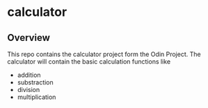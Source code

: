 # calculator

## Overview

This repo contains the calculator project form the Odin Project.
The calculator will contain the basic calculation functions like

- addition
- substraction
- division
- multiplication
